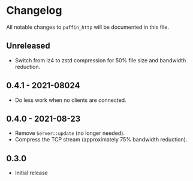 # Changelog

All notable changes to `puffin_http` will be documented in this file.


## Unreleased
* Switch from lz4 to zstd compression for 50% file size and bandwidth reduction.


## 0.4.1 - 2021-08024
* Do less work when no clients are connected.


## 0.4.0 - 2021-08-23
* Remove `Server::update` (no longer needed).
* Compress the TCP stream (approximately 75% bandwidth reduction).


## 0.3.0
* Initial release

